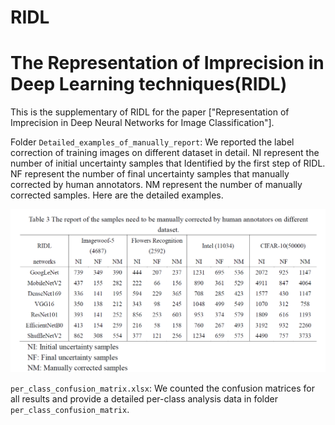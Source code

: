 # RIDL
# The Representation of Imprecision in Deep Learning techniques(RIDL)
This is the supplementary of RIDL for the paper ["Representation of Imprecision in Deep Neural Networks for Image Classification"].


Folder `Detailed_examples_of_manually_report`: We reported the label correction of training images on different dataset in detail. NI represent the number of initial uncertainty samples that Identified by the first step of RIDL. NF represent the number of final uncertainty samples that manually corrected by human annotators. NM represent the number of manually corrected samples. Here are the detailed examples.

![image](https://github.com/Zuowei-ZHANG/RIDL/blob/50500428234063429fe88c19f551bdeb4671b849/table.png)


`per_class_confusion_matrix.xlsx`: We counted the confusion matrices for all results and provide a detailed per-class analysis data in folder `per_class_confusion_matrix`.

<!--We sincerely hope that our revised manuscript is now suitable for publication and that it will interest the readers of IEEE Transactions on Image Processing.-->
